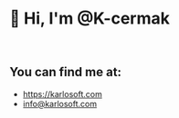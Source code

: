 # 👋 Hi, I'm @K-cermak
<br>

## You can find me at:
  - https://karlosoft.com
  - info@karlosoft.com
